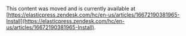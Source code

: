 This content was moved and is currently available at [https://elasticpress.zendesk.com/hc/en-us/articles/16672190381965-Install](https://elasticpress.zendesk.com/hc/en-us/articles/16672190381965-Install).